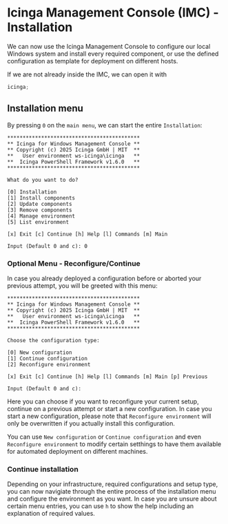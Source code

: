 # Icinga Management Console (IMC) - Installation

We can now use the Icinga Management Console to configure our local Windows system and install every required component, or use the defined configuration as template for deployment on different hosts.

If we are not already inside the IMC, we can open it with

```powershell
icinga;
```

## Installation menu

By pressing `0` on the `main menu`, we can start the entire `Installation`:

```text
*******************************************
** Icinga for Windows Management Console **
** Copyright (c) 2025 Icinga GmbH | MIT  **
**   User environment ws-icinga\icinga   **
**  Icinga PowerShell Framework v1.6.0   **
*******************************************

What do you want to do?

[0] Installation
[1] Install components
[2] Update components
[3] Remove components
[4] Manage environment
[5] List environment

[x] Exit [c] Continue [h] Help [l] Commands [m] Main

Input (Default 0 and c): 0
```

### Optional Menu - Reconfigure/Continue

In case you already deployed a configuration before or aborted your previous attempt, you will be greeted with this menu:

```text
*******************************************
** Icinga for Windows Management Console **
** Copyright (c) 2025 Icinga GmbH | MIT  **
**   User environment ws-icinga\icinga   **
**  Icinga PowerShell Framework v1.6.0   **
*******************************************

Choose the configuration type:

[0] New configuration
[1] Continue configuration
[2] Reconfigure environment

[x] Exit [c] Continue [h] Help [l] Commands [m] Main [p] Previous

Input (Default 0 and c):
```

Here you can choose if you want to reconfigure your current setup, continue on a previous attempt or start a new configuration. In case you start a new configuration, please note that `Reconfigure environment` will only be overwritten if you actually install this configuration.

You can use `New configuration` or `Continue configuration` and even `Reconfigure environment` to modify certain setthings to have them available for automated deployment on different machines.

### Continue installation

Depending on your infrastructure, required configurations and setup type, you can now navigiate through the entire process of the installation menu and configure the environment as you want. In case you are unsure about certain menu entries, you can use `h` to show the help including an explanation of required values.
